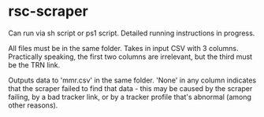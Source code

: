 # rsc-scraper

Can run via sh script or ps1 script. Detailed running instructions in progress.

All files must be in the same folder. Takes in input CSV with 3 columns. Practically speaking, the first two columns are irrelevant, but the third must be the TRN link.

Outputs data to 'mmr.csv' in the same folder. 'None' in any column indicates that the scraper failed to find that data - this may be caused by the scraper failing, by a bad tracker link, or by a tracker profile that's abnormal (among other reasons).
